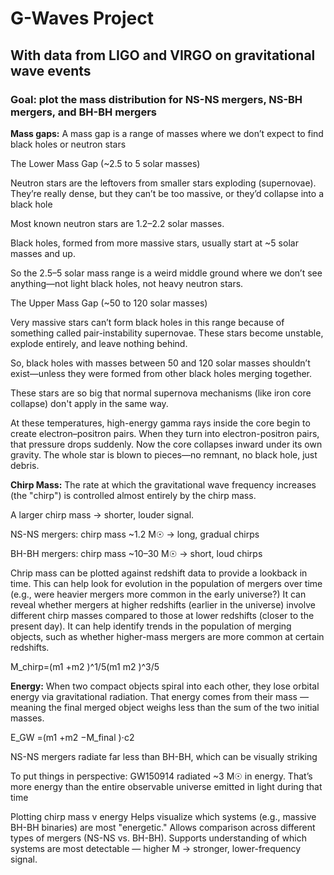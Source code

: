 # G-Waves Project
## With data from LIGO and VIRGO on gravitational wave events
### Goal: plot the mass distribution for NS-NS mergers, NS-BH mergers, and BH-BH mergers

**Mass gaps:**
A mass gap is a range of masses where we don’t expect to find black holes or neutron stars 

The Lower Mass Gap (~2.5 to 5 solar masses) 

Neutron stars are the leftovers from smaller stars exploding (supernovae). They’re really dense, but they can’t be too massive, or they’d collapse into a black hole 

Most known neutron stars are 1.2–2.2 solar masses. 

Black holes, formed from more massive stars, usually start at ~5 solar masses and up. 

So the 2.5–5 solar mass range is a weird middle ground where we don’t see anything—not light black holes, not heavy neutron stars. 

The Upper Mass Gap (~50 to 120 solar masses) 

Very massive stars can’t form black holes in this range because of something called pair-instability supernovae. These stars become unstable, explode entirely, and leave nothing behind. 

So, black holes with masses between 50 and 120 solar masses shouldn’t exist—unless they were formed from other black holes merging together. 

These stars are so big that normal supernova mechanisms (like iron core collapse) don't apply in the same way. 

At these temperatures, high-energy gamma rays inside the core begin to create electron–positron pairs. When they turn into electron-positron pairs, that pressure drops suddenly. Now the core collapses inward under its own gravity. The whole star is blown to pieces—no remnant, no black hole, just debris. 

**Chirp Mass:**
The rate at which the gravitational wave frequency increases (the "chirp") is controlled almost entirely by the chirp mass. 

A larger chirp mass → shorter, louder signal. 

NS-NS mergers: chirp mass ~1.2 M☉ → long, gradual chirps 

BH-BH mergers: chirp mass ~10–30 M☉ → short, loud chirps 

Chrip mass can be plotted against redshift data to provide a lookback in time. This can help look for evolution in the population of mergers over time (e.g., were heavier mergers more common in the early universe?) 
It can reveal whether mergers at higher redshifts (earlier in the universe) involve different chirp masses compared to those at lower redshifts (closer to the present day).
It can help identify trends in the population of merging objects, such as whether higher-mass mergers are more common at certain redshifts.

M_chirp=(m1 +m2 )^1/5(m1 m2 )^3/5   

**Energy:**
When two compact objects spiral into each other, they lose orbital energy via gravitational radiation. That energy comes from their mass — meaning the final merged object weighs less than the sum of the two initial masses. 

E_GW =(m1 +m2 −M_final )⋅c2 

NS-NS mergers radiate far less than BH-BH, which can be visually striking 

To put things in perspective: GW150914 radiated ~3 M☉ in energy. That’s more energy than the entire observable universe emitted in light during that time 

Plotting chirp mass v energy Helps visualize which systems (e.g., massive BH-BH binaries) are most "energetic."
Allows comparison across different types of mergers (NS-NS vs. BH-BH).
Supports understanding of which systems are most detectable — higher M → stronger, lower-frequency signal.

